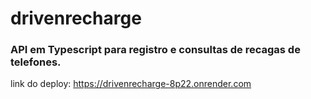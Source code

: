 # drivenrecharge


### API em Typescript para registro e consultas de recagas de telefones. 

link do deploy: https://drivenrecharge-8p22.onrender.com



